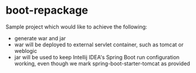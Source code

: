 # boot-repackage
Sample project which would like to achieve the following:

* generate war and jar
* war will be deployed to external servlet container, such as tomcat or weblogic
* jar will be used to keep Intellij IDEA's Spring Boot run configuration working, even though we mark spring-boot-starter-tomcat as provided
